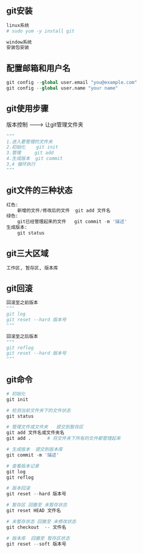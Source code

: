 ## git安装

```python
linux系统
# sudo yum -y install git

window系统
安装包安装
```

## 配置邮箱和用户名

```python
git config --global user.email "you@example.com"
git config --global user.name "your name"
```

## git使用步骤

版本控制 ---> 让git管理文件夹

```python
"""
1.进入要管理的文件夹
2.初始化    git init
3.管理     git add
4.生成版本  git commit 
3,4 循环执行
"""
```

## git文件的三种状态

```python
红色:
    新增的文件/修改后的文件  git add 文件名
绿色:
    git已经管理起来的文件   git commit -m '描述'
生成版本:
    git status 
```

## git三大区域

```python
工作区, 暂存区, 版本库
```

## git回滚

```python
回滚至之前版本
"""
git log
git reset --hard 版本号  
"""

回滚至之后版本
"""
git reflog
git reset --hard 版本号
"""
```

## git命令

```python
# 初始化
git init

# 检测当前文件夹下的文件状态
git status

# 管理文件或文件夹   提交到暂存区
git add 文件名或文件夹名
git add .      # 将文件夹下所有的文件都管理起来

# 生成版本  提交到版本库
git commit -m '描述'

# 查看版本记录
git log
git reflog

# 版本回滚
git reset --hard 版本号

# 暂存区 回撤至 未暂存状态
git reset HEAD 文件名

# 未暂存状态 回撤至 未修改状态
git checkout  -- 文件名

# 版本库  回撤至 暂存区状态
git reset --soft 版本号
```

